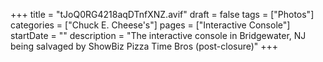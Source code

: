 +++
title = "tJoQ0RG4218aqDTnfXNZ.avif"
draft = false
tags = ["Photos"]
categories = ["Chuck E. Cheese's"]
pages = ["Interactive Console"]
startDate = ""
description = "The interactive console in Bridgewater, NJ being salvaged by ShowBiz Pizza Time Bros (post-closure)"
+++
